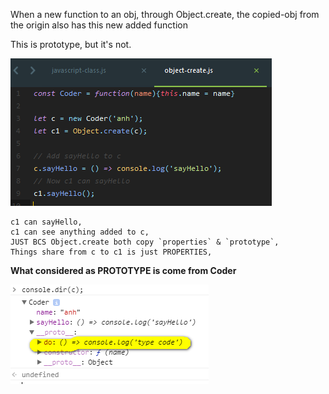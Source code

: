 When a new function to an obj, through Object.create, the copied-obj from the origin also has this new added function

This is prototype, but it's not.

![object-create](https://github.com/hoanganh25991/misunderstand-prototype-properties/raw/master/img/object-create.png)

	c1 can sayHello,
	c1 can see anything added to c,
	JUST BCS Object.create both copy `properties` & `prototype`,
	Things share from c to c1 is just PROPERTIES,

__What considered as PROTOTYPE is come from Coder__

![Coder-prototype](https://github.com/hoanganh25991/misunderstand-prototype-properties/raw/master/img/prototype-2017-06-14_123429.png)
